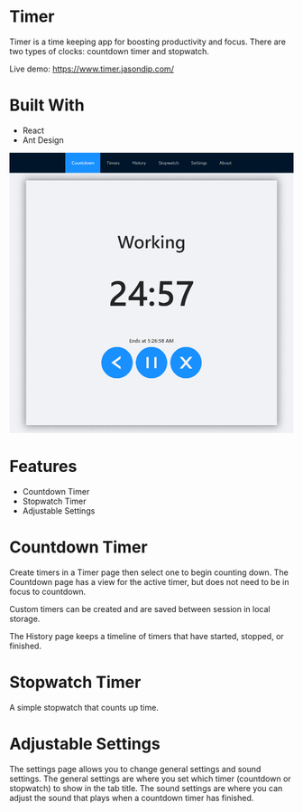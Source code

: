 # Timer

Timer is a time keeping app for boosting productivity and focus. There are two types of clocks: countdown timer and stopwatch.

Live demo: https://www.timer.jasondip.com/

# Built With

-   React
-   Ant Design

![alt text](demo.gif "Timer Demo")

# Features

-   Countdown Timer
-   Stopwatch Timer
-   Adjustable Settings

# Countdown Timer

Create timers in a Timer page then select one to begin counting down. The Countdown page has a view for the active timer, but does not need to be in focus to countdown.

Custom timers can be created and are saved between session in local storage.

The History page keeps a timeline of timers that have started, stopped, or finished.

# Stopwatch Timer

A simple stopwatch that counts up time.

# Adjustable Settings

The settings page allows you to change general settings and sound settings. The general settings are where you set which timer (countdown or stopwatch) to show in the tab title. The sound settings are where you can adjust the sound that plays when a countdown timer has finished.
